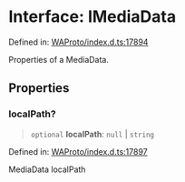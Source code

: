 # Interface: IMediaData

Defined in: [WAProto/index.d.ts:17894](https://github.com/Fokusdotid/bail/blob/3856b89f13bbe82f2e10396a28cd4ef2089de845/WAProto/index.d.ts#L17894)

Properties of a MediaData.

## Properties

### localPath?

> `optional` **localPath**: `null` \| `string`

Defined in: [WAProto/index.d.ts:17897](https://github.com/Fokusdotid/bail/blob/3856b89f13bbe82f2e10396a28cd4ef2089de845/WAProto/index.d.ts#L17897)

MediaData localPath
